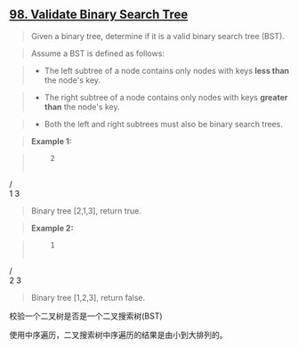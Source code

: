 ## [98. Validate Binary Search Tree](https://leetcode.com/problems/validate-binary-search-tree/)

>Given a binary tree, determine if it is a valid binary search tree (BST).

>Assume a BST is defined as follows:

>- The left subtree of a node contains only nodes with keys **less than** the node's key.

>- The right subtree of a node contains only nodes with keys **greater than** the node's key.

>- Both the left and right subtrees must also be binary search trees.

>**Example 1:**

><pre>    2
   / \
  1   3
</pre>

>Binary tree [2,1,3], return true.

>**Example 2:**

><pre>    1
   / \
  2   3
</pre>

>Binary tree [1,2,3], return false.


校验一个二叉树是否是一个二叉搜索树(BST)

使用中序遍历，二叉搜索树中序遍历的结果是由小到大排列的。


   



